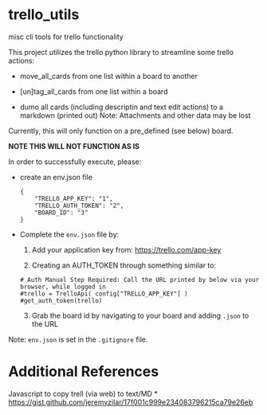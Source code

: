 # trello_utils

misc cli tools for trello functionality

This project utilizes the trello python library to streamline some trello actions:

* move_all_cards from one list within a board to another

* [un]tag_all_cards from one list within a board 

* dumo all cards (including descriptin and text edit actions) to a markdown (printed out)
  Note: Attachments and other data may be lost

Currently, this will only function on a pre_defined (see below) board.

**NOTE THIS WILL NOT FUNCTION AS IS**

In order to successfully execute, please:

* create an env.json file

    ```
    {
        "TRELLO_APP_KEY": "1",
        "TRELLO_AUTH_TOKEN": "2",
        "BOARD_ID": "3"
    }
    ```

* Complete the `env.json` file by:

   1. Add your application key from: https://trello.com/app-key
   
   2. Creating an AUTH_TOKEN through something similar to:

   ```
   # Auth Manual Step Required: Call the URL printed by below via your browser, while logged in
   #trello = TrelloApi( config["TRELLO_APP_KEY"] )
   #get_auth_token(trello)
   ```
   
   3. Grab the board id by navigating to your board and adding `.json` to the URL

Note: `env.json` is set in the `.gitignore` file.

# Additional References
Javascript to copy trell (via web) to text/MD
    * https://gist.github.com/jeremyzilar/17f001c999e234083796215ca79e26eb

